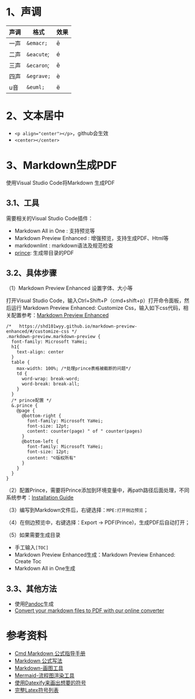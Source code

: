 # 1、声调

声调 | 格式 | 效果
----|------|-----
一声|	`&emacr;`	| &emacr;
二声|`&eacute`;|	&eacute;
三声|	`&ecaron`;| &ecaron;
四声|	`&egrave;`| &egrave;
u音|	`&euml;`	| &euml;

# 2、文本居中

- `<p align="center"></p>`，github会生效
- `<center></center>`

# 3、Markdown生成PDF

使用Visual Studio Code将Markdown 生成PDF

## 3.1、工具

需要相关的Visual Studio Code插件：
- Markdown All in One : 支持预览等
- Markdown Preview Enhanced : 增强预览，支持生成PDF、Html等
- markdownlint : markdown语法及规范检查
- [prince](https://www.princexml.com/): 生成带目录的PDF

## 3.2、具体步骤

（1）Markdown Preview Enhanced 设置字体、大小等

打开Visual Studio Code，输入Ctrl+Shift+P（cmd+shift+p）打开命令面板，然后运行 Markdown Preview Enhanced: Customize Css，输入如下css代码，相关配置参考：[Markdown Preview Enhanced](https://shd101wyy.github.io/markdown-preview-enhanced/#/zh-cn/)
```less
/*   https://shd101wyy.github.io/markdown-preview-enhanced/#/customize-css */
.markdown-preview.markdown-preview {
  font-family: Microsoft YaHei;
  h1{
    text-align: center
  }
  table {
    max-width: 100%; /*处理prince表格被截断的问题*/
    td {
      word-wrap: break-word;
      word-break: break-all;
    }
  }
  /* prince配置 */
  &.prince {
    @page {
      @bottom-right {
        font-family: Microsoft YaHei;
        font-size: 12pt;
        content: counter(page) " of " counter(pages)
      }
      @bottom-left {
        font-family: Microsoft YaHei;
        font-size: 12pt;
        content: "©版权所有"
      }
    }
  }
}
```
（2）配置Prince，需要将Prince添加到环境变量中，再path路径后面处理，不同系统参考：[Installation Guide](https://www.princexml.com/doc/installing/)

（3）编写到Markdown文件后，右键选择：`MPE:打开侧边预览`；

（4）在侧边预览中，右键选择：Export -> PDF(Prince)，生成PDF后自动打开；

（5）如果需要生成目录
- 手工输入`[TOC]`
- Markdown Preview Enhanced生成：Markdown Preview Enhanced: Create Toc
- Markdown All in One生成

## 3.3、其他方法

- 使用[Pandoc](https://pandoc.org/)生成
- [Convert your markdown files to PDF with our online converter](https://www.markdowntopdf.com/)

# 参考资料

- [Cmd Markdown 公式指导手册](https://www.zybuluo.com/codeep/note/163962)
- [Markdown 公式写法](https://www.jianshu.com/p/e74eb43960a1)
- [Markdown-画图工具](https://mermaid-js.github.io/mermaid/#/)
- [Mermaid-流程图渲染工具](https://mermaid.js.org/)
- [使用Datexify来画出想要的符号](http://detexify.kirelabs.org/classify.html)
- [完整Latex符号列表](https://mirror.its.dal.ca/ctan/info/symbols/comprehensive/symbols-a4.pdf)
